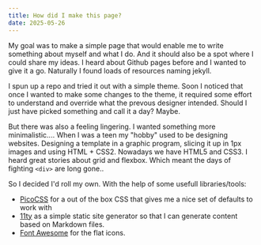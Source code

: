 ```yaml
---
title: How did I make this page?
date: 2025-05-26
---
```

My goal was to make a simple page that would enable me to write something about myself and what I do. And it should also be a spot where I could share my ideas. I heard about Github pages before and I wanted to give it a go. Naturally I found loads of resources naming jekyll. 

I spun up a repo and tried it out with a simple theme. Soon I noticed that once I wanted to make some changes to the theme, it required some effort to understand and override what the prevous designer intended. Should I just have picked something and call it a day? Maybe.

But there was also a feeling lingering. I wanted something more minimalistic....
When I was a teen my "hobby" used to be designing websites. Designing a template in a graphic program, slicing it up in 1px images and using HTML + CSS2. 
Nowadays we have HTML5 and CSS3. I heard great stories about grid and flexbox. Which meant the days of fighting `<div>` are long gone.. 

So I decided I'd roll my own. With the help of some usefull libraries/tools:
- [PicoCSS](https://picocss.com/) for a out of the box CSS that gives me a nice set of defaults to work with
- [11ty](https://www.11ty.dev/) as a simple static site generator so that I can generate content based on Markdown files.
- [Font Awesome](https://fontawesome.com/) for the flat icons.
